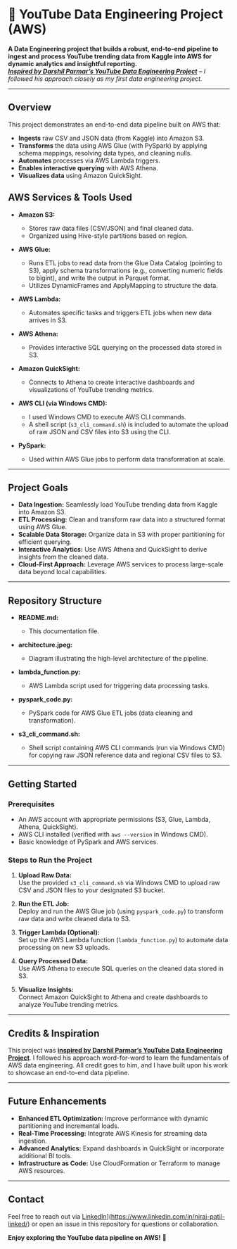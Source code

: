 # 🚀 YouTube Data Engineering Project (AWS)

**A Data Engineering project that builds a robust, end-to-end pipeline to ingest and process YouTube trending data from Kaggle into AWS for dynamic analytics and insightful reporting.**  
*[**Inspired by Darshil Parmar’s YouTube Data Engineering Project**](https://youtu.be/yZKJFKu49Dk?si=NKSCNOtS_QJ9MlI-) – I followed his approach closely as my first data engineering project.*

---

## Overview

This project demonstrates an end-to-end data pipeline built on AWS that:
- **Ingests** raw CSV and JSON data (from Kaggle) into Amazon S3.
- **Transforms** the data using AWS Glue (with PySpark) by applying schema mappings, resolving data types, and cleaning nulls.
- **Automates** processes via AWS Lambda triggers.
- **Enables interactive querying** with AWS Athena.
- **Visualizes data** using Amazon QuickSight.


## AWS Services & Tools Used

- **Amazon S3:**  
  - Stores raw data files (CSV/JSON) and final cleaned data.
  - Organized using Hive-style partitions based on region.

- **AWS Glue:**  
  - Runs ETL jobs to read data from the Glue Data Catalog (pointing to S3), apply schema transformations (e.g., converting numeric fields to bigint), and write the output in Parquet format.
  - Utilizes DynamicFrames and ApplyMapping to structure the data.

- **AWS Lambda:**  
  - Automates specific tasks and triggers ETL jobs when new data arrives in S3.

- **AWS Athena:**  
  - Provides interactive SQL querying on the processed data stored in S3.

- **Amazon QuickSight:**  
  - Connects to Athena to create interactive dashboards and visualizations of YouTube trending metrics.

- **AWS CLI (via Windows CMD):**  
  - I used Windows CMD to execute AWS CLI commands.
  - A shell script (`s3_cli_command.sh`) is included to automate the upload of raw JSON and CSV files into S3 using the CLI.

- **PySpark:**  
  - Used within AWS Glue jobs to perform data transformation at scale.

---

## Project Goals

- **Data Ingestion:** Seamlessly load YouTube trending data from Kaggle into Amazon S3.
- **ETL Processing:** Clean and transform raw data into a structured format using AWS Glue.
- **Scalable Data Storage:** Organize data in S3 with proper partitioning for efficient querying.
- **Interactive Analytics:** Use AWS Athena and QuickSight to derive insights from the cleaned data.
- **Cloud-First Approach:** Leverage AWS services to process large-scale data beyond local capabilities.

---

## Repository Structure

- **README.md:**  
  - This documentation file.

- **architecture.jpeg:**  
  - Diagram illustrating the high-level architecture of the pipeline.

- **lambda_function.py:**  
  - AWS Lambda script used for triggering data processing tasks.

- **pyspark_code.py:**  
  - PySpark code for AWS Glue ETL jobs (data cleaning and transformation).

- **s3_cli_command.sh:**  
  - Shell script containing AWS CLI commands (run via Windows CMD) for copying raw JSON reference data and regional CSV files to S3.

---

## Getting Started

### **Prerequisites**
- An AWS account with appropriate permissions (S3, Glue, Lambda, Athena, QuickSight).
- AWS CLI installed (verified with `aws --version` in Windows CMD).
- Basic knowledge of PySpark and AWS services.

### **Steps to Run the Project**
1. **Upload Raw Data:**  
   Use the provided `s3_cli_command.sh` via Windows CMD to upload raw CSV and JSON files to your designated S3 bucket.
   
2. **Run the ETL Job:**  
   Deploy and run the AWS Glue job (using `pyspark_code.py`) to transform raw data and write cleaned data to S3.

3. **Trigger Lambda (Optional):**  
   Set up the AWS Lambda function (`lambda_function.py`) to automate data processing on new S3 uploads.

4. **Query Processed Data:**  
   Use AWS Athena to execute SQL queries on the cleaned data stored in S3.

5. **Visualize Insights:**  
   Connect Amazon QuickSight to Athena and create dashboards to analyze YouTube trending metrics.

---

## Credits & Inspiration

This project was [**inspired by Darshil Parmar’s YouTube Data Engineering Project**](https://youtu.be/yZKJFKu49Dk?si=NKSCNOtS_QJ9MlI-). I followed his approach word-for-word to learn the fundamentals of AWS data engineering. All credit goes to him, and I have built upon his work to showcase an end-to-end data pipeline.

---

## Future Enhancements

- **Enhanced ETL Optimization:** Improve performance with dynamic partitioning and incremental loads.
- **Real-Time Processing:** Integrate AWS Kinesis for streaming data ingestion.
- **Advanced Analytics:** Expand dashboards in QuickSight or incorporate additional BI tools.
- **Infrastructure as Code:** Use CloudFormation or Terraform to manage AWS resources.

---

## Contact

Feel free to reach out via [LinkedIn]([https://www.linkedin.com/in/yourprofile/)](https://www.linkedin.com/in/niraj-patil-linked/) or open an issue in this repository for questions or collaboration.

**Enjoy exploring the YouTube data pipeline on AWS!** 🚀
